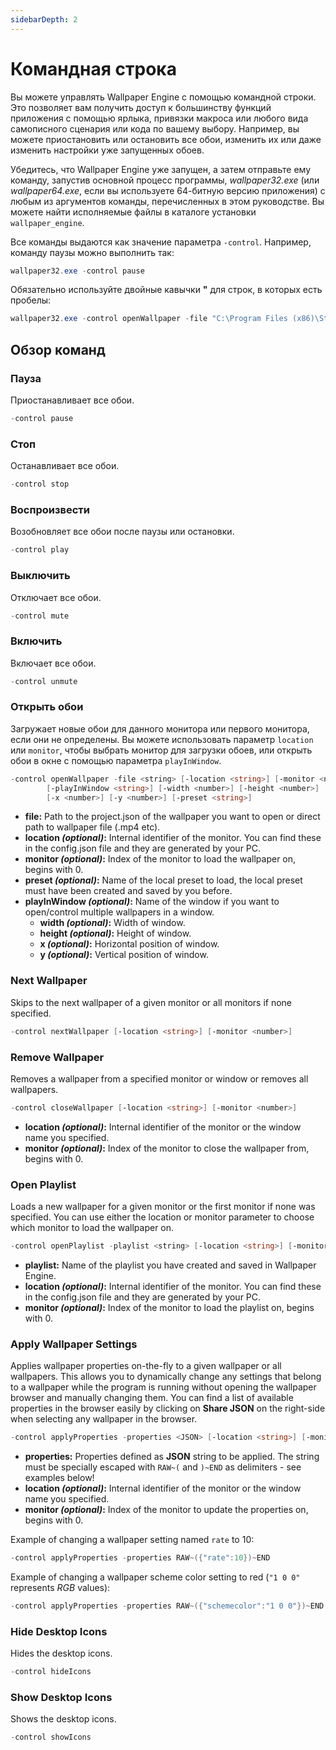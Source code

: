 ```yaml
---
sidebarDepth: 2
---
```


# Командная строка

Вы можете управлять Wallpaper Engine с помощью командной строки. Это позволяет вам получить доступ к большинству функций приложения с помощью ярлыка, привязки макроса или любого вида самописного сценария или кода по вашему выбору. Например, вы можете приостановить или остановить все обои, изменить их или даже изменить настройки уже запущенных обоев.

Убедитесь, что Wallpaper Engine уже запущен, а затем отправьте ему команду, запустив основной процесс программы, *wallpaper32.exe* (или *wallpaper64.exe*, если вы используете 64-битную версию приложения) с любым из аргументов команды, перечисленных в этом руководстве. Вы можете найти исполняемые файлы в каталоге установки `wallpaper_engine`.

Все команды выдаются как значение параметра `-control`. Например, команду паузы можно выполнить так:

``` powershell
wallpaper32.exe -control pause
```

Обязательно используйте двойные кавычки **"** для строк, в которых есть пробелы:

``` powershell
wallpaper32.exe -control openWallpaper -file "C:\Program Files (x86)\Steam\steamapps\common\wallpaper_engine\projects\myprojects\myWallpaper\project.json"
```

## Обзор команд

### Пауза

Приостанавливает все обои.

``` powershell
-control pause
```

### Стоп

Останавливает все обои.

``` powershell
-control stop
```

### Воспроизвести

Возобновляет все обои после паузы или остановки.

``` powershell
-control play
```

### Выключить

Отключает все обои.

``` powershell
-control mute
```

### Включить

Включает все обои.

``` powershell
-control unmute
```

### Открыть обои

Загружает новые обои для данного монитора или первого монитора, если они не определены. Вы можете использовать параметр `location` или `monitor`, чтобы выбрать монитор для загрузки обоев, или открыть обои в окне с помощью параметра `playInWindow`.

``` powershell
-control openWallpaper -file <string> [-location <string>] [-monitor <number>]
        [-playInWindow <string>] [-width <number>] [-height <number>]
        [-x <number>] [-y <number>] [-preset <string>]
```

* **file:** Path to the project.json of the wallpaper you want to open or direct path to wallpaper file (.mp4 etc).
* **location *(optional)*:** Internal identifier of the monitor. You can find these in the config.json file and they are generated by your PC.
* **monitor *(optional)*:** Index of the monitor to load the wallpaper on, begins with 0.
* **preset *(optional)*:** Name of the local preset to load, the local preset must have been created and saved by you before.
* **playInWindow *(optional)*:** Name of the window if you want to open/control multiple wallpapers in a window.
  * **width *(optional)*:** Width of window.
  * **height *(optional)*:** Height of window.
  * **x *(optional)*:** Horizontal position of window.
  * **y *(optional)*:** Vertical position of window.

### Next Wallpaper

Skips to the next wallpaper of a given monitor or all monitors if none specified.

``` powershell
-control nextWallpaper [-location <string>] [-monitor <number>]
```

### Remove Wallpaper

Removes a wallpaper from a specified monitor or window or removes all wallpapers.

``` powershell
-control closeWallpaper [-location <string>] [-monitor <number>]
```

* **location *(optional)*:** Internal identifier of the monitor or the window name you specified.
* **monitor *(optional)*:** Index of the monitor to close the wallpaper from, begins with 0.

### Open Playlist

Loads a new wallpaper for a given monitor or the first monitor if none was specified. You can use either the location or monitor parameter to choose which monitor to load the wallpaper on.

``` powershell
-control openPlaylist -playlist <string> [-location <string>] [-monitor <number>]
```

* **playlist:** Name of the playlist you have created and saved in Wallpaper Engine.
* **location *(optional)*:** Internal identifier of the monitor. You can find these in the config.json file and they are generated by your PC.
* **monitor *(optional)*:** Index of the monitor to load the playlist on, begins with 0.

### Apply Wallpaper Settings

Applies wallpaper properties on-the-fly to a given wallpaper or all wallpapers. This allows you to dynamically change any settings that belong to a wallpaper while the program is running without opening the wallpaper browser and manually changing them. You can find a list of available properties in the browser easily by clicking on **Share JSON** on the right-side when selecting any wallpaper in the browser.

``` powershell
-control applyProperties -properties <JSON> [-location <string>] [-monitor <number>]
```

* **properties:** Properties defined as **JSON** string to be applied. The string must be specially escaped with `RAW~(` and `)~END` as delimiters - see examples below!
* **location *(optional)*:** Internal identifier of the monitor or the window name you specified.
* **monitor *(optional)*:** Index of the monitor to update the properties on, begins with 0.

Example of changing a wallpaper setting named `rate` to 10:

``` cpp 
-control applyProperties -properties RAW~({"rate":10})~END
```

Example of changing a wallpaper scheme color setting to red (`"1 0 0"` represents *RGB* values):

``` cpp
-control applyProperties -properties RAW~({"schemecolor":"1 0 0"})~END
```

### Hide Desktop Icons

Hides the desktop icons.

``` powershell
-control hideIcons
```

### Show Desktop Icons

Shows the desktop icons.

``` powershell
-control showIcons
```

